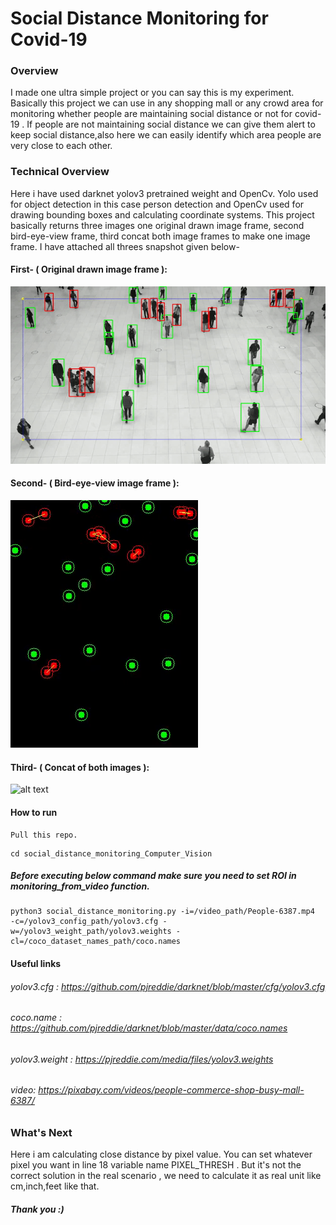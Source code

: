 # Social Distance Monitoring for Covid-19
### Overview

I made one ultra simple project or you can say this is my experiment. Basically this project we can use in any shopping mall or any crowd area for monitoring whether people are maintaining social distance or not for covid-19 . If people are not maintaining social distance we can give them alert to keep social distance,also here we can easily identify which area people are very close to each other.

### Technical Overview

Here i have used darknet yolov3 pretrained weight and OpenCv. Yolo used for object detection in this case person detection and OpenCv used for drawing bounding boxes and calculating coordinate systems. This project basically returns three images one original drawn image frame, second bird-eye-view frame, third concat both image frames to make one image frame. I have attached all threes snapshot given below-

#### First- ( Original drawn image frame ):
![alt text](https://github.com/AMIYAMAITY/social_distance_monitoring_Computer_Vision/blob/master/images/social_distance_monitoring_original_frame.gif "Original drawn image frame")

#### Second- ( Bird-eye-view image frame ):
![alt text](https://github.com/AMIYAMAITY/social_distance_monitoring_Computer_Vision/blob/master/images/social_distance_monitoring_bird_eye_view.gif "Bird-eye-view image frame")

#### Third- ( Concat of both images ):
![alt text](https://github.com/AMIYAMAITY/social_distance_monitoring_Computer_Vision/blob/master/images/social_distancing_monitoring_concat.gif "Concat of both images")

#### How to run

```
Pull this repo.
```
```
cd social_distance_monitoring_Computer_Vision
```
##### Before executing below command make sure you need to set ROI in monitoring_from_video function.
```
python3 social_distance_monitoring.py -i=/video_path/People-6387.mp4  -c=/yolov3_config_path/yolov3.cfg -w=/yolov3_weight_path/yolov3.weights -cl=/coco_dataset_names_path/coco.names
```
#### Useful links
###### yolov3.cfg : https://github.com/pjreddie/darknet/blob/master/cfg/yolov3.cfg
###### coco.name : https://github.com/pjreddie/darknet/blob/master/data/coco.names
###### yolov3.weight : https://pjreddie.com/media/files/yolov3.weights
###### video: https://pixabay.com/videos/people-commerce-shop-busy-mall-6387/

### What's Next

Here i am calculating close distance by pixel value. You can set whatever pixel you want in line 18 variable name PIXEL_THRESH . But it's not the correct solution in the real scenario , we need to calculate it as real unit like cm,inch,feet like that.

##### Thank you :)
